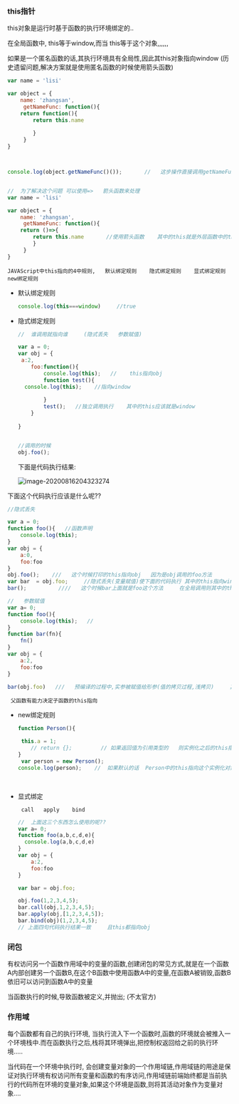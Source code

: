 ### this指针

this对象是运行时基于函数的执行环境绑定的..

在全局函数中,   this等于window,而当 this等于这个对象,,,,,,

如果是一个匿名函数的话,其执行环境具有全局性,因此其this对象指向window    (历史遗留问题,解决方案就是使用匿名函数的时候使用箭头函数)



```  javascript
var name = 'lisi'

var object = {
    name: 'zhangsan',
     getNameFunc: function(){
	return function(){
		return this.name
    	
    	}
     }
}



console.log(object.getNameFunc()());       //   这步操作直接调用getNameFunc这个函数返回的函数    又因为其是匿名函数,所以其中的this指向为window   打印出来的值也就是lisi


//  为了解决这个问题 可以使用=>   箭头函数来处理
var name = 'lisi'

var object = {
    name: 'zhangsan',
     getNameFunc: function(){
	return ()=>{
		return this.name       //使用箭头函数    其中的this就是外层函数中的this  也就是和getNameFunc函数中的this一致,   this.name   也就是zhangsan
    	}
     }
}
```

`JAVAScript中this指向的4中规则,   默认绑定规则    隐式绑定规则    显式绑定规则    new绑定规则`

* 默认绑定规则

  ``` javascript
  console.log(this===window)     //true
  ```

* 隐式绑定规则

  ``` javascript
  //  谁调用就指向谁     (隐式丢失   参数赋值)
  ```

  ``` javascript
  var a = 0;
  var obj = {
   a:2,
      foo:function(){
          console.log(this);   //    this指向obj
          function test(){
  	console.log(this);    //指向window
          
          }
          test();   //独立调用执行    其中的this应该就是window
      }
      
  }
  
  
  //调用的时候
  obj.foo();
  ```

  下面是代码执行结果:

  ![image-20200816204323274](C:\Users\L\AppData\Roaming\Typora\typora-user-images\image-20200816204323274.png)



下面这个代码执行应该是什么呢??

``` javascript
//隐式丢失

var a = 0;
function foo(){   //函数声明
	console.log(this);
}
var obj = {
    a:0,
    foo:foo
}
obj.foo();    ///   这个时候打印的this指向obj   因为是obj调用的foo方法
var bar  = obj.foo;     //隐式丢失(变量赋值)使下面的代码执行 其中的this指向window    
bar();          ////   这个时候bar上面就是foo这个方法     在全局调用则其中的this指向window  
```

``` javascript
//   参数赋值
var a= 0;
function foo(){
	console.log(this);   // 
}
function bar(fn){
    fn()
}
var obj = {
    a:2,
    foo:foo
}

bar(obj.foo)   ///   预编译的过程中,实参被赋值给形参(值的拷贝过程,浅拷贝)     其中实参就是foo这个函数  将这个函数传入bar函数内部  并直接调...   那么foo中的this指向就是window
```

` 父函数有能力决定子函数的this指向`



* new绑定规则

  ``` javascript
  function Person(){
  
   this.a = 1;
      // return {};         // 如果返回值为引用类型的   则实例化之后的this指向这个引用类型数据
  }
   var person = new Person();
  console.log(person);    //  如果默认的话  Person中的this指向这个实例化对象person
  ```

  

  

​			

* 显式绑定   

  ` call   apply    bind`

  ``` javascript
  //  上面这三个东西怎么使用的呢??
  var a= 0;
  function foo(a,b,c,d,e){
  	console.log(a,b,c,d,e)
  }
  var obj = {
      a:2,
      foo:foo
  }
  
  var bar = obj.foo;
  
  obj.foo(1,2,3,4,5);
  bar.call(obj,1,2,3,4,5);
  bar.apply(obj,[1,2,3,4,5]);
  bar.bind(obj)(1,2,3,4,5);    
  // 上面四句代码执行结果一致     且this都指向obj
  ```

  



### 闭包

有权访问另一个函数作用域中的变量的函数,创建闭包的常见方式,就是在一个函数A内部创建另一个函数B,在这个B函数中使用函数A中的变量,在函数A被销毁,函数B依旧可以访问到函数A中的变量





当函数执行的时候,导致函数被定义,并抛出;    (不太官方)





### 作用域

每个函数都有自己的执行环境,  当执行流入下一个函数时,函数的环境就会被推入一个环境栈中.而在函数执行之后,栈将其环境弹出,把控制权返回给之前的执行环境.....

当代码在一个环境中执行时,  会创建变量对象的一个作用域链,作用域链的用途是保证对执行环境有权访问所有变量和函数的有序访问,作用域链前端始终都是当前执行的代码所在环境的变量对象,如果这个环境是函数,则将其活动对象作为变量对象....